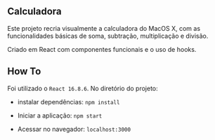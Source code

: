 ## Calculadora
Este projeto recria visualmente a calculadora do MacOS X, com as funcionalidades básicas de soma, subtração, multiplicação e divisão.

Criado em React com componentes funcionais e o uso de hooks.

## How To
Foi utilizado o `React 16.8.6`. No diretório do projeto:
- instalar dependências: `npm install`

- Iniciar a aplicação: `npm start`

- Acessar no navegador: `localhost:3000`
